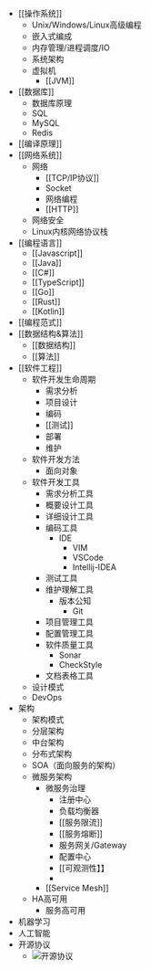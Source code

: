 - [[操作系统]]
	- Unix/Windows/Linux高级编程
	- 嵌入式编成
	- 内存管理/进程调度/IO
	- 系统架构
	- 虚拟机
		- [[JVM]]
- [[数据库]]
	- 数据库原理
	- SQL
	- MySQL
	- Redis
- [[编译原理]]
- [[网络系统]]
	- 网络
		- [[TCP/IP协议]]
		- Socket
		- 网络编程
		- [[HTTP]]
	- 网络安全
	- Linux内核网络协议栈
- [[编程语言]]
	- [[Javascript]]
	- [[Java]]
	- [[C#]]
	- [[TypeScript]]
	- [[Go]]
	- [[Rust]]
	- [[Kotlin]]
- [[编程范式]]
- [[数据结构&算法]]
	- [[数据结构]]
	- [[算法]]
- [[软件工程]]
	- 软件开发生命周期
		- 需求分析
		- 项目设计
		- 编码
		- [[测试]]
		- 部署
		- 维护
	- 软件开发方法
		- 面向对象
	- 软件开发工具
		- 需求分析工具
		- 概要设计工具
		- 详细设计工具
		- 编码工具
			- IDE
				- VIM
				- VSCode
				- Intellij-IDEA
		- 测试工具
		- 维护理解工具
			- 版本公知
				- Git
		- 项目管理工具
		- 配置管理工具
		- 软件质量工具
			- Sonar
			- CheckStyle
		- 文档表格工具
	- 设计模式
	- DevOps
- 架构
	- 架构模式
	- 分层架构
	- 中台架构
	- 分布式架构
	- SOA（面向服务的架构）
	- 微服务架构
		- 微服务治理
			- 注册中心
			- 负载均衡器
			- [[服务限流]]
			- [[服务熔断]]
			- 服务网关/Gateway
			- 配置中心
			- [[可观测性】】
			-
		- [[Service Mesh]]
	- HA高可用
		- 服务高可用
- 机器学习
- 人工智能
- 开源协议
	- ![开源协议](https://phodal.github.io/licenses/license.svg)